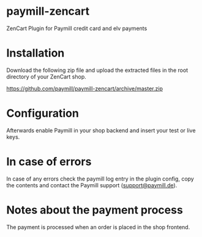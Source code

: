 paymill-zencart
====================

ZenCart Plugin for Paymill credit card and elv payments

# Installation

Download the following zip file and upload the extracted files in the root directory of your ZenCart shop.

https://github.com/paymill/paymill-zencart/archive/master.zip

# Configuration

Afterwards enable Paymill in your shop backend and insert your test or live keys.

# In case of errors

In case of any errors check the paymill log entry in the plugin config, copy the
contents and contact the Paymill support (support@paymill.de).

# Notes about the payment process

The payment is processed when an order is placed in the shop frontend.